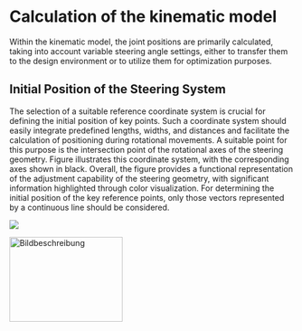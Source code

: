 # Calculation of the kinematic model
Within the kinematic model, the joint positions are primarily calculated, taking into account variable steering angle settings, either to transfer them to the design environment or to utilize them for optimization purposes.

## Initial Position of the Steering System
The selection of a suitable reference coordinate system is crucial for defining the initial position of key points. Such a coordinate system should easily integrate predefined lengths, widths, and distances and facilitate the calculation of positioning during rotational movements. A suitable point for this purpose is the intersection point of the rotational axes of the steering geometry. Figure illustrates this coordinate system, with the corresponding axes shown in black. Overall, the figure provides a functional representation of the adjustment capability of the steering geometry, with significant information highlighted through color visualization. For determining the initial position of the key reference points, only those vectors represented by a continuous line should be considered.

![](https://github.com/adribrune/micromobilitykinematics.jl/blob/main/docs/src/assets/Screenshot%202024-05-07%20102221.png)

<img src="https://github.com/adribrune/micromobilitykinematics.jl/blob/main/docs/src/assets/Screenshot%202024-05-07%20102221.png" alt="Bildbeschreibung" width="200" height="150">

##